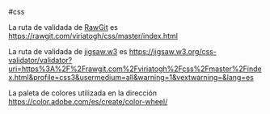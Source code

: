 #css

La ruta de validada de [RawGit](https://rawgit.com/viriatogh/css/master/index.html) es https://rawgit.com/viriatogh/css/master/index.html

La ruta de validada de [jigsaw.w3](https://jigsaw.w3.org/css-validator/validator?uri=https%3A%2F%2Frawgit.com%2Fviriatogh%2Fcss%2Fmaster%2Findex.html&profile=css3&usermedium=all&warning=1&vextwarning=&lang=es) es https://jigsaw.w3.org/css-validator/validator?uri=https%3A%2F%2Frawgit.com%2Fviriatogh%2Fcss%2Fmaster%2Findex.html&profile=css3&usermedium=all&warning=1&vextwarning=&lang=es

La paleta de colores utilizada en la dirección https://color.adobe.com/es/create/color-wheel/
